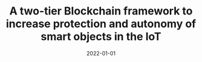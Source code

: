 ---
title: 'A two-tier Blockchain framework to increase protection and autonomy of smart objects in the IoT'
collection: publications
permalink: /publication/2022-Computer Communications-A-two-tier.md
excerpt: 'E. Corradini, S. Nicolazzo, A. Nocera, D. Ursino, L. Virgili'
date: 2022-01-01
venue: 'Computer Communications'
link: 'https://doi.org/10.1016/j.comcom.2021.10.028'
location: 'Department of Information Engineering, Polytechnic University of Marche, Italy, Department of Electrical, Computer and Biomedical Engineering, University of Pavia, Italy, Daisy Lab, Polytechnic University of Marche, Italy'
---